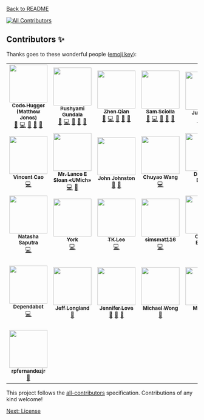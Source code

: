 [Back to README](../README.md)

<!-- ALL-CONTRIBUTORS-BADGE:START - Do not remove or modify this section -->
[![All Contributors](https://img.shields.io/badge/all_contributors-29-orange.svg?style=flat-square)](#contributors-)
<!-- ALL-CONTRIBUTORS-BADGE:END -->
## Contributors ✨

Thanks goes to these wonderful people ([emoji key](https://allcontributors.org/docs/en/emoji-key)):

<!-- ALL-CONTRIBUTORS-LIST:START - Do not remove or modify this section -->
<!-- prettier-ignore-start -->
<!-- markdownlint-disable -->
<table>
  <tr>
    <td align="center"><a href="https://github.com/jonespm"><img src="https://avatars.githubusercontent.com/u/27447?v=4?s=100" width="100px;" alt=""/><br /><sub><b>Code Hugger (Matthew Jones)</b></sub></a><br /><a href="#maintenance-jonespm" title="Maintenance">🚧</a> <a href="https://github.com/tl-its-umich-edu/My Learning Analytics/commits?author=jonespm" title="Code">💻</a> <a href="https://github.com/tl-its-umich-edu/My Learning Analytics/pulls?q=is%3Apr+reviewed-by%3Ajonespm" title="Reviewed Pull Requests">👀</a> <a href="https://github.com/tl-its-umich-edu/My Learning Analytics/issues?q=author%3Ajonespm" title="Bug reports">🐛</a> <a href="#ideas-jonespm" title="Ideas, Planning, & Feedback">🤔</a></td>
    <td align="center"><a href="https://github.com/pushyamig"><img src="https://avatars.githubusercontent.com/u/8579775?v=4?s=100" width="100px;" alt=""/><br /><sub><b>Pushyami Gundala</b></sub></a><br /><a href="#maintenance-pushyamig" title="Maintenance">🚧</a> <a href="https://github.com/tl-its-umich-edu/My Learning Analytics/commits?author=pushyamig" title="Code">💻</a> <a href="https://github.com/tl-its-umich-edu/My Learning Analytics/pulls?q=is%3Apr+reviewed-by%3Apushyamig" title="Reviewed Pull Requests">👀</a> <a href="https://github.com/tl-its-umich-edu/My Learning Analytics/issues?q=author%3Apushyamig" title="Bug reports">🐛</a> <a href="#ideas-pushyamig" title="Ideas, Planning, & Feedback">🤔</a></td>
    <td align="center"><a href="https://github.com/zqian"><img src="https://avatars.githubusercontent.com/u/359944?v=4?s=100" width="100px;" alt=""/><br /><sub><b>Zhen Qian</b></sub></a><br /><a href="#maintenance-zqian" title="Maintenance">🚧</a> <a href="https://github.com/tl-its-umich-edu/My Learning Analytics/commits?author=zqian" title="Code">💻</a> <a href="https://github.com/tl-its-umich-edu/My Learning Analytics/pulls?q=is%3Apr+reviewed-by%3Azqian" title="Reviewed Pull Requests">👀</a> <a href="https://github.com/tl-its-umich-edu/My Learning Analytics/issues?q=author%3Azqian" title="Bug reports">🐛</a> <a href="#ideas-zqian" title="Ideas, Planning, & Feedback">🤔</a></td>
    <td align="center"><a href="https://github.com/ssciolla"><img src="https://avatars.githubusercontent.com/u/35741256?v=4?s=100" width="100px;" alt=""/><br /><sub><b>Sam Sciolla</b></sub></a><br /><a href="#maintenance-ssciolla" title="Maintenance">🚧</a> <a href="https://github.com/tl-its-umich-edu/My Learning Analytics/commits?author=ssciolla" title="Code">💻</a> <a href="https://github.com/tl-its-umich-edu/My Learning Analytics/pulls?q=is%3Apr+reviewed-by%3Assciolla" title="Reviewed Pull Requests">👀</a> <a href="https://github.com/tl-its-umich-edu/My Learning Analytics/issues?q=author%3Assciolla" title="Bug reports">🐛</a> <a href="#ideas-ssciolla" title="Ideas, Planning, & Feedback">🤔</a></td>
    <td align="center"><a href="https://github.com/justin0022"><img src="https://avatars.githubusercontent.com/u/8836578?v=4?s=100" width="100px;" alt=""/><br /><sub><b>Justin Lee</b></sub></a><br /><a href="https://github.com/tl-its-umich-edu/My Learning Analytics/issues?q=author%3Ajustin0022" title="Bug reports">🐛</a> <a href="#ideas-justin0022" title="Ideas, Planning, & Feedback">🤔</a> <a href="#design-justin0022" title="Design">🎨</a></td>
    <td align="center"><a href="https://github.com/chrisrowland"><img src="https://avatars.githubusercontent.com/u/11380248?v=4?s=100" width="100px;" alt=""/><br /><sub><b>Chris Rowland</b></sub></a><br /><a href="https://github.com/tl-its-umich-edu/My Learning Analytics/issues?q=author%3Achrisrowland" title="Bug reports">🐛</a> <a href="https://github.com/tl-its-umich-edu/My Learning Analytics/commits?author=chrisrowland" title="Code">💻</a></td>
    <td align="center"><a href="https://github.com/andrew-gardener"><img src="https://avatars.githubusercontent.com/u/3082802?v=4?s=100" width="100px;" alt=""/><br /><sub><b>Andrew Gardener</b></sub></a><br /><a href="https://github.com/tl-its-umich-edu/My Learning Analytics/issues?q=author%3Aandrew-gardener" title="Bug reports">🐛</a> <a href="https://github.com/tl-its-umich-edu/My Learning Analytics/commits?author=andrew-gardener" title="Code">💻</a> <a href="#ideas-andrew-gardener" title="Ideas, Planning, & Feedback">🤔</a></td>
  </tr>
  <tr>
    <td align="center"><a href="https://github.com/vjcao"><img src="https://avatars.githubusercontent.com/u/33735083?v=4?s=100" width="100px;" alt=""/><br /><sub><b>Vincent Cao</b></sub></a><br /><a href="https://github.com/tl-its-umich-edu/My Learning Analytics/commits?author=vjcao" title="Code">💻</a></td>
    <td align="center"><a href="https://github.com/lsloan"><img src="https://avatars.githubusercontent.com/u/20786?v=4?s=100" width="100px;" alt=""/><br /><sub><b>Mr. Lance E Sloan «UMich»</b></sub></a><br /><a href="https://github.com/tl-its-umich-edu/My Learning Analytics/commits?author=lsloan" title="Code">💻</a> <a href="https://github.com/tl-its-umich-edu/My Learning Analytics/issues?q=author%3Alsloan" title="Bug reports">🐛</a></td>
    <td align="center"><a href="https://www.linkedin.com/in/john-johnston-9479627/"><img src="https://avatars.githubusercontent.com/u/5633290?v=4?s=100" width="100px;" alt=""/><br /><sub><b>John Johnston</b></sub></a><br /><a href="#ideas-johnpj" title="Ideas, Planning, & Feedback">🤔</a> <a href="#design-johnpj" title="Design">🎨</a></td>
    <td align="center"><a href="https://github.com/Adonais0"><img src="https://avatars.githubusercontent.com/u/31697300?v=4?s=100" width="100px;" alt=""/><br /><sub><b>Chuyao Wang</b></sub></a><br /><a href="https://github.com/tl-its-umich-edu/My Learning Analytics/commits?author=Adonais0" title="Code">💻</a></td>
    <td align="center"><a href="https://www.linkedin.com/in/dugandaniel"><img src="https://avatars.githubusercontent.com/u/7157421?v=4?s=100" width="100px;" alt=""/><br /><sub><b>Daniel R. Dugan</b></sub></a><br /><a href="https://github.com/tl-its-umich-edu/My Learning Analytics/commits?author=DanielDugan" title="Code">💻</a></td>
    <td align="center"><a href="https://soohyunkim.github.io/"><img src="https://avatars.githubusercontent.com/u/15352629?v=4?s=100" width="100px;" alt=""/><br /><sub><b>Soo Kim</b></sub></a><br /><a href="https://github.com/tl-its-umich-edu/My Learning Analytics/commits?author=soohyunkim" title="Code">💻</a></td>
    <td align="center"><a href="https://github.com/miller11"><img src="https://avatars.githubusercontent.com/u/1325198?v=4?s=100" width="100px;" alt=""/><br /><sub><b>Ross Miller</b></sub></a><br /><a href="https://github.com/tl-its-umich-edu/My Learning Analytics/commits?author=miller11" title="Code">💻</a></td>
  </tr>
  <tr>
    <td align="center"><a href="https://github.com/saputran"><img src="https://avatars.githubusercontent.com/u/44738429?v=4?s=100" width="100px;" alt=""/><br /><sub><b>Natasha Saputra</b></sub></a><br /><a href="https://github.com/tl-its-umich-edu/My Learning Analytics/commits?author=saputran" title="Code">💻</a></td>
    <td align="center"><a href="https://github.com/jpyan"><img src="https://avatars.githubusercontent.com/u/35250601?v=4?s=100" width="100px;" alt=""/><br /><sub><b>York</b></sub></a><br /><a href="https://github.com/tl-its-umich-edu/My Learning Analytics/commits?author=jpyan" title="Code">💻</a></td>
    <td align="center"><a href="https://github.com/tkleepsu"><img src="https://avatars.githubusercontent.com/u/3495971?v=4?s=100" width="100px;" alt=""/><br /><sub><b>TK Lee</b></sub></a><br /><a href="https://github.com/tl-its-umich-edu/My Learning Analytics/commits?author=tkleepsu" title="Code">💻</a></td>
    <td align="center"><a href="https://github.com/simsmat116"><img src="https://avatars.githubusercontent.com/u/46581282?v=4?s=100" width="100px;" alt=""/><br /><sub><b>simsmat116</b></sub></a><br /><a href="https://github.com/tl-its-umich-edu/My Learning Analytics/commits?author=simsmat116" title="Code">💻</a></td>
    <td align="center"><a href="https://www.codacy.com/"><img src="https://avatars.githubusercontent.com/u/23704769?v=4?s=100" width="100px;" alt=""/><br /><sub><b>Codacy Badger</b></sub></a><br /><a href="https://github.com/tl-its-umich-edu/My Learning Analytics/commits?author=codacy-badger" title="Code">💻</a></td>
    <td align="center"><a href="https://github.com/yuandrew"><img src="https://avatars.githubusercontent.com/u/25187103?v=4?s=100" width="100px;" alt=""/><br /><sub><b>Andrew Yuan</b></sub></a><br /><a href="https://github.com/tl-its-umich-edu/My Learning Analytics/commits?author=yuandrew" title="Code">💻</a></td>
    <td align="center"><a href="https://github.com/jacobmal"><img src="https://avatars.githubusercontent.com/u/46611530?v=4?s=100" width="100px;" alt=""/><br /><sub><b>jacobmal</b></sub></a><br /><a href="https://github.com/tl-its-umich-edu/My Learning Analytics/commits?author=jacobmal" title="Code">💻</a></td>
  </tr>
  <tr>
    <td align="center"><a href="https://github.com/features/security"><img src="https://avatars.githubusercontent.com/u/27347476?v=4?s=100" width="100px;" alt=""/><br /><sub><b>Dependabot</b></sub></a><br /><a href="https://github.com/tl-its-umich-edu/My Learning Analytics/commits?author=dependabot" title="Code">💻</a></td>
    <td align="center"><a href="https://github.com/jlongland"><img src="https://avatars.githubusercontent.com/u/211830?v=4?s=100" width="100px;" alt=""/><br /><sub><b>Jeff Longland</b></sub></a><br /><a href="https://github.com/tl-its-umich-edu/My Learning Analytics/issues?q=author%3Ajlongland" title="Bug reports">🐛</a></td>
    <td align="center"><a href="https://github.com/jennlove-um"><img src="https://avatars.githubusercontent.com/u/39634416?v=4?s=100" width="100px;" alt=""/><br /><sub><b>Jennifer Love</b></sub></a><br /><a href="https://github.com/tl-its-umich-edu/My Learning Analytics/commits?author=jennlove-um" title="Documentation">📖</a> <a href="#ideas-jennlove-um" title="Ideas, Planning, & Feedback">🤔</a> <a href="#research-jennlove-um" title="Research">🔬</a></td>
    <td align="center"><a href="https://github.com/mcrwong"><img src="https://avatars.githubusercontent.com/u/6541192?v=4?s=100" width="100px;" alt=""/><br /><sub><b>Michael Wong</b></sub></a><br /><a href="https://github.com/tl-its-umich-edu/My Learning Analytics/issues?q=author%3Amcrwong" title="Bug reports">🐛</a></td>
    <td align="center"><a href="https://github.com/kaaaka1995"><img src="https://avatars.githubusercontent.com/u/30205030?v=4?s=100" width="100px;" alt=""/><br /><sub><b>Mengdan</b></sub></a><br /><a href="https://github.com/tl-its-umich-edu/My Learning Analytics/issues?q=author%3Akaaaka1995" title="Bug reports">🐛</a> <a href="#design-kaaaka1995" title="Design">🎨</a></td>
    <td align="center"><a href="https://www.huntr.dev/"><img src="https://avatars.githubusercontent.com/u/61279246?v=4?s=100" width="100px;" alt=""/><br /><sub><b>huntr.dev &#124; protect open source software</b></sub></a><br /><a href="https://github.com/tl-its-umich-edu/My Learning Analytics/issues?q=author%3Ahuntr-helper" title="Bug reports">🐛</a></td>
    <td align="center"><a href="https://github.com/GitGators"><img src="https://avatars.githubusercontent.com/u/81310387?v=4?s=100" width="100px;" alt=""/><br /><sub><b>GitGators</b></sub></a><br /><a href="https://github.com/tl-its-umich-edu/My Learning Analytics/issues?q=author%3AGitGators" title="Bug reports">🐛</a></td>
  </tr>
  <tr>
    <td align="center"><a href="https://github.com/rpfernandezjr"><img src="https://avatars.githubusercontent.com/u/9626715?v=4?s=100" width="100px;" alt=""/><br /><sub><b>rpfernandezjr</b></sub></a><br /><a href="https://github.com/tl-its-umich-edu/My Learning Analytics/issues?q=author%3Arpfernandezjr" title="Bug reports">🐛</a></td>
  </tr>
</table>

<!-- markdownlint-restore -->
<!-- prettier-ignore-end -->

<!-- ALL-CONTRIBUTORS-LIST:END -->

This project follows the [all-contributors](https://github.com/all-contributors/all-contributors) specification. Contributions of any kind welcome!

[Next: License](../docs/license_info.md)
